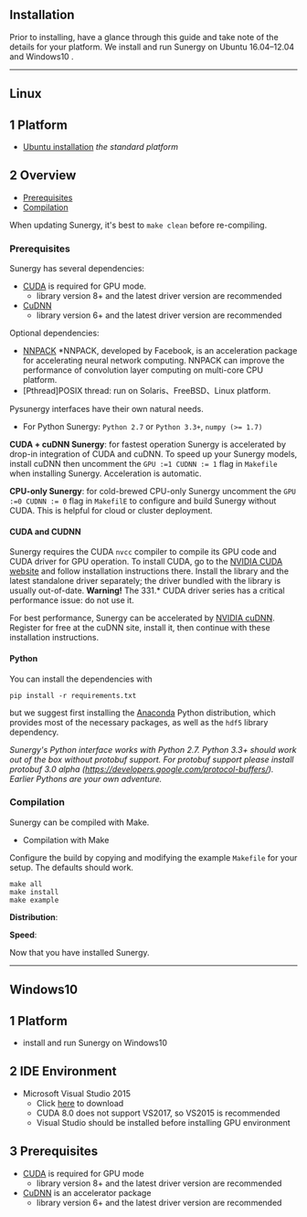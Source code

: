 ## Installation

Prior to installing, have a glance through this guide and take note of the details for your platform.
We install and run Sunergy on Ubuntu 16.04–12.04 and Windows10 .

-----

## Linux

## 1 Platform

- [Ubuntu installation](https://www.ubuntu.com/download/desktop) *the standard platform*

## 2 Overview

- [Prerequisites](#prerequisites)
- [Compilation](#compilation)


When updating Sunergy, it's best to `make clean` before re-compiling.

### **Prerequisites**

Sunergy has several dependencies:

* [CUDA](https://developer.nvidia.com/cuda-zone) is required for GPU mode.
    * library version 8+ and the latest driver version are recommended 
* [CuDNN](https://s3-us-west-2.amazonaws.com/vmaxx0/pyEvent_release/cudnn/cudnn-8.0-linux-x64-v6.0.tgz) 
    * library version 6+ and the latest driver version are recommended 

Optional dependencies:

* [NNPACK](https://github.com/Maratyszcza/NNPACK) 
    *NNPACK, developed by Facebook, is an acceleration package for accelerating neural network      	computing. NNPACK can improve the performance of convolution layer computing on multi-core CPU   	 platform.
* [Pthread]POSIX thread: run on Solaris、FreeBSD、Linux platform.


Pysunergy interfaces have their own natural needs.

* For Python Sunergy:  `Python 2.7` or `Python 3.3+`, `numpy (>= 1.7)`

**CUDA + cuDNN Sunergy**: for fastest operation Sunergy is accelerated by drop-in integration of CUDA and cuDNN. To speed up your Sunergy models, install cuDNN then uncomment the `GPU :=1 CUDNN := 1` flag in `Makefile` when installing Sunergy. Acceleration is automatic. 

**CPU-only Sunergy**: for cold-brewed CPU-only Sunergy uncomment the `GPU :=0 CUDNN := 0` flag in `MakefilE` to configure and build Sunergy without CUDA. This is helpful for cloud or cluster deployment.

#### CUDA and CUDNN

Sunergy requires the CUDA `nvcc` compiler to compile its GPU code and CUDA driver for GPU operation.
To install CUDA, go to the [NVIDIA CUDA website](https://developer.nvidia.com/cuda-downloads) and follow installation instructions there. Install the library and the latest standalone driver separately; the driver bundled with the library is usually out-of-date. **Warning!** The 331.* CUDA driver series has a critical performance issue: do not use it.

For best performance, Sunergy can be accelerated by [NVIDIA cuDNN](https://developer.nvidia.com/cudnn). Register for free at the cuDNN site, install it, then continue with these installation instructions.


#### Python

You can install the dependencies with

    pip install -r requirements.txt

but we suggest first installing the [Anaconda](https://store.continuum.io/cshop/anaconda/) Python distribution, which provides most of the necessary packages, as well as the `hdf5` library dependency.

*Sunergy's Python interface works with Python 2.7. Python 3.3+ should work out of the box without protobuf support. For protobuf support please install protobuf 3.0 alpha (https://developers.google.com/protocol-buffers/). Earlier Pythons are your own adventure.*


### **Compilation**

Sunergy can be compiled with Make. 

* Compilation with Make

Configure the build by copying and modifying the example `Makefile` for your setup. The defaults should work.

    make all
    make install
    make example

**Distribution**:

**Speed**: 

Now that you have installed Sunergy.

-----

## Windows10

## 1 Platform
* install and run Sunergy on Windows10

## 2 IDE Environment
* Microsoft Visual Studio 2015
   * Click [here](https://visualstudio.microsoft.com/zh-hans/downloads/) to download  
   * CUDA 8.0 does not support VS2017, so VS2015 is recommended
   * Visual Studio should be installed before installing GPU environment
  
## 3 Prerequisites
* [CUDA](https://developer.nvidia.com/cuda-toolkit-archive) is required for GPU mode  
  * library version 8+ and the latest driver version are recommended   
* [CuDNN](https://developer.nvidia.com/cudnn) is an accelerator package  
  * library version 6+ and the latest driver version are recommended